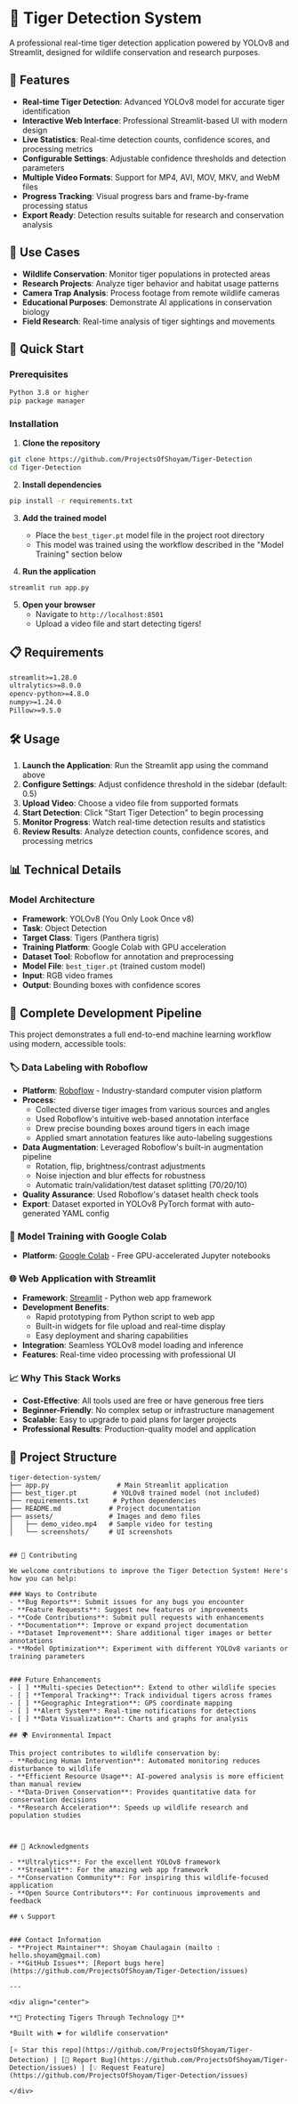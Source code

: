 # 🐅 Tiger Detection System

A professional real-time tiger detection application powered by YOLOv8 and Streamlit, designed for wildlife conservation and research purposes.


## 🌟 Features

- **Real-time Tiger Detection**: Advanced YOLOv8 model for accurate tiger identification
- **Interactive Web Interface**: Professional Streamlit-based UI with modern design
- **Live Statistics**: Real-time detection counts, confidence scores, and processing metrics
- **Configurable Settings**: Adjustable confidence thresholds and detection parameters
- **Multiple Video Formats**: Support for MP4, AVI, MOV, MKV, and WebM files
- **Progress Tracking**: Visual progress bars and frame-by-frame processing status
- **Export Ready**: Detection results suitable for research and conservation analysis

## 🎯 Use Cases

- **Wildlife Conservation**: Monitor tiger populations in protected areas
- **Research Projects**: Analyze tiger behavior and habitat usage patterns
- **Camera Trap Analysis**: Process footage from remote wildlife cameras
- **Educational Purposes**: Demonstrate AI applications in conservation biology
- **Field Research**: Real-time analysis of tiger sightings and movements

## 🚀 Quick Start

### Prerequisites

```bash
Python 3.8 or higher
pip package manager
```

### Installation

1. **Clone the repository**
```bash
git clone https://github.com/ProjectsOfShoyam/Tiger-Detection
cd Tiger-Detection
```

2. **Install dependencies**
```bash
pip install -r requirements.txt
```

3. **Add the trained model**
   - Place the `best_tiger.pt` model file in the project root directory
   - This model was trained using the workflow described in the "Model Training" section below

4. **Run the application**
```bash
streamlit run app.py
```

5. **Open your browser**
   - Navigate to `http://localhost:8501`
   - Upload a video file and start detecting tigers!

## 📋 Requirements

```txt
streamlit>=1.28.0
ultralytics>=8.0.0
opencv-python>=4.8.0
numpy>=1.24.0
Pillow>=9.5.0
```

## 🛠️ Usage

1. **Launch the Application**: Run the Streamlit app using the command above
2. **Configure Settings**: Adjust confidence threshold in the sidebar (default: 0.5)
3. **Upload Video**: Choose a video file from supported formats
4. **Start Detection**: Click "Start Tiger Detection" to begin processing
5. **Monitor Progress**: Watch real-time detection results and statistics
6. **Review Results**: Analyze detection counts, confidence scores, and processing metrics

## 📊 Technical Details

### Model Architecture
- **Framework**: YOLOv8 (You Only Look Once v8)
- **Task**: Object Detection
- **Target Class**: Tigers (Panthera tigris)
- **Training Platform**: Google Colab with GPU acceleration
- **Dataset Tool**: Roboflow for annotation and preprocessing
- **Model File**: `best_tiger.pt` (trained custom model)
- **Input**: RGB video frames
- **Output**: Bounding boxes with confidence scores

## 🤖 Complete Development Pipeline

This project demonstrates a full end-to-end machine learning workflow using modern, accessible tools:

### 🏷️ **Data Labeling with Roboflow**
- **Platform**: [Roboflow](https://roboflow.com/) - Industry-standard computer vision platform
- **Process**:
  - Collected diverse tiger images from various sources and angles
  - Used Roboflow's intuitive web-based annotation interface
  - Drew precise bounding boxes around tigers in each image
  - Applied smart annotation features like auto-labeling suggestions
- **Data Augmentation**: Leveraged Roboflow's built-in augmentation pipeline
  - Rotation, flip, brightness/contrast adjustments
  - Noise injection and blur effects for robustness
  - Automatic train/validation/test dataset splitting (70/20/10)
- **Quality Assurance**: Used Roboflow's dataset health check tools
- **Export**: Dataset exported in YOLOv8 PyTorch format with auto-generated YAML config

### 🚀 **Model Training with Google Colab**
- **Platform**: [Google Colab](https://colab.research.google.com/) - Free GPU-accelerated Jupyter notebooks


### 🌐 **Web Application with Streamlit**
- **Framework**: [Streamlit](https://streamlit.io/) - Python web app framework
- **Development Benefits**:
  - Rapid prototyping from Python script to web app
  - Built-in widgets for file upload and real-time display
  - Easy deployment and sharing capabilities
- **Integration**: Seamless YOLOv8 model loading and inference
- **Features**: Real-time video processing with professional UI

### 📈 **Why This Stack Works**
- **Cost-Effective**: All tools used are free or have generous free tiers
- **Beginner-Friendly**: No complex setup or infrastructure management
- **Scalable**: Easy to upgrade to paid plans for larger projects
- **Professional Results**: Production-quality model and application


## 📁 Project Structure

```
tiger-detection-system/
├── app.py                 # Main Streamlit application
├── best_tiger.pt         # YOLOv8 trained model (not included)
├── requirements.txt      # Python dependencies
├── README.md            # Project documentation
├── assets/              # Images and demo files
│   ├── demo_video.mp4   # Sample video for testing
│   └── screenshots/     # UI screenshots


## 🤝 Contributing

We welcome contributions to improve the Tiger Detection System! Here's how you can help:

### Ways to Contribute
- **Bug Reports**: Submit issues for any bugs you encounter
- **Feature Requests**: Suggest new features or improvements
- **Code Contributions**: Submit pull requests with enhancements
- **Documentation**: Improve or expand project documentation
- **Dataset Improvement**: Share additional tiger images or better annotations
- **Model Optimization**: Experiment with different YOLOv8 variants or training parameters


### Future Enhancements
- [ ] **Multi-species Detection**: Extend to other wildlife species
- [ ] **Temporal Tracking**: Track individual tigers across frames
- [ ] **Geographic Integration**: GPS coordinate mapping
- [ ] **Alert System**: Real-time notifications for detections
- [ ] **Data Visualization**: Charts and graphs for analysis

## 🌍 Environmental Impact

This project contributes to wildlife conservation by:
- **Reducing Human Intervention**: Automated monitoring reduces disturbance to wildlife
- **Efficient Resource Usage**: AI-powered analysis is more efficient than manual review
- **Data-Driven Conservation**: Provides quantitative data for conservation decisions
- **Research Acceleration**: Speeds up wildlife research and population studies



## 🙏 Acknowledgments

- **Ultralytics**: For the excellent YOLOv8 framework
- **Streamlit**: For the amazing web app framework
- **Conservation Community**: For inspiring this wildlife-focused application
- **Open Source Contributors**: For continuous improvements and feedback

## 📞 Support


### Contact Information
- **Project Maintainer**: Shoyam Chaulagain (mailto : hello.shoyam@gmail.com)
- **GitHub Issues**: [Report bugs here](https://github.com/ProjectsOfShoyam/Tiger-Detection/issues)

---

<div align="center">

**🐅 Protecting Tigers Through Technology 🐅**

*Built with ❤️ for wildlife conservation*

[⭐ Star this repo](https://github.com/ProjectsOfShoyam/Tiger-Detection) | [🐛 Report Bug](https://github.com/ProjectsOfShoyam/Tiger-Detection/issues) | [💡 Request Feature](https://github.com/ProjectsOfShoyam/Tiger-Detection/issues)

</div>
